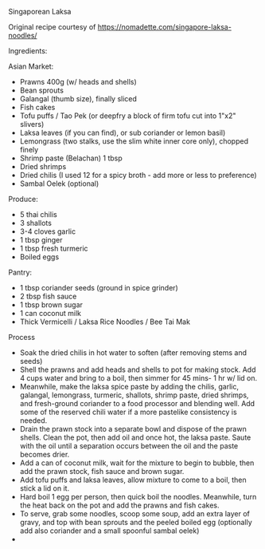 Singaporean Laksa

Original recipe courtesy of https://nomadette.com/singapore-laksa-noodles/

Ingredients:

Asian Market:
- Prawns 400g (w/ heads and shells)
- Bean sprouts
- Galangal (thumb size), finally sliced
- Fish cakes
- Tofu puffs / Tao Pek (or deepfry a block of firm tofu cut into 1"x2" slivers)
- Laksa leaves (if you can find), or sub coriander or lemon basil)
- Lemongrass (two stalks, use the slim white inner core only), chopped finely
- Shrimp paste (Belachan) 1 tbsp
- Dried shrimps
- Dried chilis (I used 12 for a spicy broth - add more or less to preference)
- Sambal Oelek (optional)

Produce:
- 5 thai chilis
- 3 shallots
- 3-4 cloves garlic
- 1 tbsp ginger
- 1 tbsp fresh turmeric
- Boiled eggs

Pantry:
- 1 tbsp coriander seeds (ground in spice grinder)
- 2 tbsp fish sauce
- 1 tbsp brown sugar
- 1 can coconut milk
- Thick Vermicelli / Laksa Rice Noodles / Bee Tai Mak

Process
- Soak the dried chilis in hot water to soften (after removing stems and seeds)
- Shell the prawns and add heads and shells to pot for making stock. Add 4 cups water and bring to a boil, then simmer for 45 mins- 1 hr w/ lid on.
- Meanwhile, make the laksa spice paste by adding the chilis, garlic, galangal, lemongrass, turmeric, shallots, shrimp paste, dried shrimps, and fresh-ground coriander to a food processor and blending well. Add some of the reserved chili water if a more pastelike consistency is needed.
- Drain the prawn stock into a separate bowl and dispose of the prawn shells. Clean the pot, then add oil and once hot, the laksa paste. Saute with the oil until a separation occurs between the oil and the paste becomes drier. 
- Add a can of coconut milk, wait for the mixture to begin to bubble, then add the prawn stock, fish sauce and brown sugar.
- Add tofu puffs and laksa leaves, allow mixture to come to a boil, then stick a lid on it.
- Hard boil 1 egg per person, then quick boil the noodles. Meanwhile, turn the heat back on the pot and add the prawns and fish cakes.
- To serve, grab some noodles, scoop some soup, add an extra layer of gravy, and top with bean sprouts and the peeled boiled egg (optionally add also coriander and a small spoonful sambal oelek)
- 
